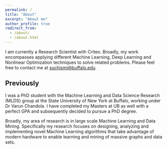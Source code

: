 ```yaml
---
permalink: /
title: "About"
excerpt: "About me"
author_profile: true
redirect_from: 
  - /about/
  - /about.html
---
```


I am currently a Research Scientist with Criteo. Broadly, my work encompasses applying different Machine Learning, Deep Learning and Nonlinear Optimization techniques to solve related problems. Please feel free to contact me at suchismi@buffalo.edu.

Previously
----
I was a PhD student with the Machine Learning and Data Science Research (MLDS) group at the State University of New York at Buffalo, working under Dr Varun Chandola. I have completed my Masters at UB as well with a perfect GPA and subsequently decided to pursue a PhD degree.

Broadly, my area of research is in large scale Machine Learning and Data Mining. Specifically my research focuses on designing, analyzing and implementing novel Machine Learning algorithms that take advantage of modern hardware to enable learning and mining of massive graphs and data sets.
